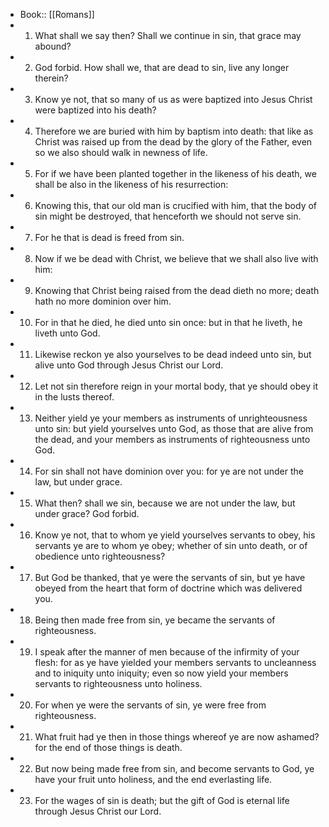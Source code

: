 - Book:: [[Romans]]
- 1. What shall we say then? Shall we continue in sin, that grace may abound?
- 2. God forbid. How shall we, that are dead to sin, live any longer therein?
- 3. Know ye not, that so many of us as were baptized into Jesus Christ were baptized into his death?
- 4. Therefore we are buried with him by baptism into death: that like as Christ was raised up from the dead by the glory of the Father, even so we also should walk in newness of life.
- 5. For if we have been planted together in the likeness of his death, we shall be also in the likeness of his resurrection:
- 6. Knowing this, that our old man is crucified with him, that the body of sin might be destroyed, that henceforth we should not serve sin.
- 7. For he that is dead is freed from sin.
- 8. Now if we be dead with Christ, we believe that we shall also live with him:
- 9. Knowing that Christ being raised from the dead dieth no more; death hath no more dominion over him.
- 10. For in that he died, he died unto sin once: but in that he liveth, he liveth unto God.
- 11. Likewise reckon ye also yourselves to be dead indeed unto sin, but alive unto God through Jesus Christ our Lord.
- 12. Let not sin therefore reign in your mortal body, that ye should obey it in the lusts thereof.
- 13. Neither yield ye your members as instruments of unrighteousness unto sin: but yield yourselves unto God, as those that are alive from the dead, and your members as instruments of righteousness unto God.
- 14. For sin shall not have dominion over you: for ye are not under the law, but under grace.
- 15. What then? shall we sin, because we are not under the law, but under grace? God forbid.
- 16. Know ye not, that to whom ye yield yourselves servants to obey, his servants ye are to whom ye obey; whether of sin unto death, or of obedience unto righteousness?
- 17. But God be thanked, that ye were the servants of sin, but ye have obeyed from the heart that form of doctrine which was delivered you.
- 18. Being then made free from sin, ye became the servants of righteousness.
- 19. I speak after the manner of men because of the infirmity of your flesh: for as ye have yielded your members servants to uncleanness and to iniquity unto iniquity; even so now yield your members servants to righteousness unto holiness.
- 20. For when ye were the servants of sin, ye were free from righteousness.
- 21. What fruit had ye then in those things whereof ye are now ashamed? for the end of those things is death.
- 22. But now being made free from sin, and become servants to God, ye have your fruit unto holiness, and the end everlasting life.
- 23. For the wages of sin is death; but the gift of God is eternal life through Jesus Christ our Lord.
